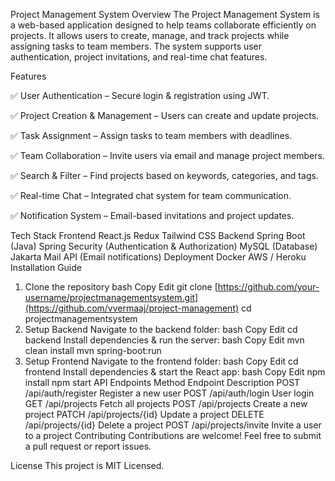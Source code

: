 Project Management System
Overview
The Project Management System is a web-based application designed to help teams collaborate efficiently on projects. It allows users to create, manage, and track projects while assigning tasks to team members. The system supports user authentication, project invitations, and real-time chat features.

Features

✅ User Authentication – Secure login & registration using JWT.

✅ Project Creation & Management – Users can create and update projects.

✅ Task Assignment – Assign tasks to team members with deadlines.

✅ Team Collaboration – Invite users via email and manage project members.

✅ Search & Filter – Find projects based on keywords, categories, and tags.

✅ Real-time Chat – Integrated chat system for team communication.

✅ Notification System – Email-based invitations and project updates.

Tech Stack
Frontend
React.js
Redux
Tailwind CSS
Backend
Spring Boot (Java)
Spring Security (Authentication & Authorization)
MySQL (Database)
Jakarta Mail API (Email notifications)
Deployment
Docker
AWS / Heroku
Installation Guide
1. Clone the repository
bash
Copy
Edit
git clone [https://github.com/your-username/projectmanagementsystem.git](https://github.com/vvermaaj/project-management)
cd projectmanagementsystem
2. Setup Backend
Navigate to the backend folder:
bash
Copy
Edit
cd backend
Install dependencies & run the server:
bash
Copy
Edit
mvn clean install
mvn spring-boot:run
3. Setup Frontend
Navigate to the frontend folder:
bash
Copy
Edit
cd frontend
Install dependencies & start the React app:
bash
Copy
Edit
npm install
npm start
API Endpoints
Method	Endpoint	Description
POST	/api/auth/register	Register a new user
POST	/api/auth/login	User login
GET	/api/projects	Fetch all projects
POST	/api/projects	Create a new project
PATCH	/api/projects/{id}	Update a project
DELETE	/api/projects/{id}	Delete a project
POST	/api/projects/invite	Invite a user to a project
Contributing
Contributions are welcome! Feel free to submit a pull request or report issues.

License
This project is MIT Licensed.

